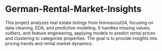 # German-Rental-Market-Insights
This project analyzes real estate listings from Immoscout24, focusing on data cleaning, EDA, and predictive modeling. It handles missing values, outliers, and feature engineering, applying models to predict rental prices and clustering to categorize properties. The goal is to provide insights into pricing trends and rental market dynamics.
